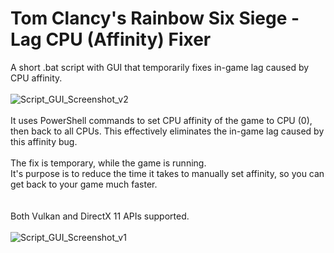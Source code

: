 # Tom Clancy's Rainbow Six Siege - Lag CPU (Affinity) Fixer
A short .bat script with GUI that temporarily fixes in-game lag caused by CPU affinity. 
<br>
<br>
![Script_GUI_Screenshot_v2](https://github.com/user-attachments/assets/ff9cd7ed-b48d-46cb-ad4b-8399b70abeb6)
<br>
<br>
It uses PowerShell commands to set CPU affinity of the game to CPU (0), then back to all CPUs. 
This effectively eliminates the in-game lag caused by this affinity bug.
<br>
<br>
The fix is temporary, while the game is running.
<br>
It's purpose is to reduce the time it takes to manually set affinity, so you can get back to your game much faster.
<br>
<br>
<br>
Both Vulkan and DirectX 11 APIs supported.
<br>
<br>
![Script_GUI_Screenshot_v1](https://github.com/user-attachments/assets/a19b0a33-71c9-4d6c-b40a-d0c313c43f5d)
<br>
<br>
<br>
<br>

